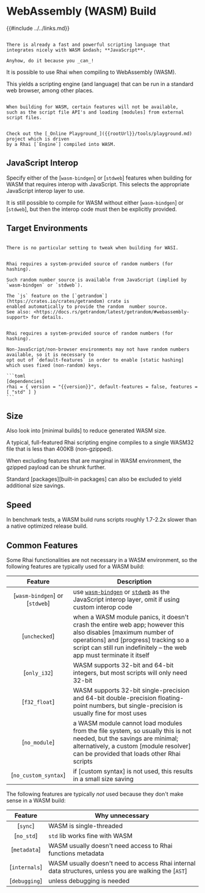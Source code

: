 WebAssembly (WASM) Build
========================

{{#include ../../links.md}}

```admonish question.side.wide "But why?"

There is already a fast and powerful scripting language that integrates nicely with WASM &ndash; **JavaScript**.

Anyhow, do it because you _can_!
```

It is possible to use Rhai when compiling to WebAssembly (WASM).

This yields a scripting engine (and language) that can be run in a standard web browser,
among other places.

```admonish warning "Unavailable features"

When building for WASM, certain features will not be available,
such as the script file API's and loading [modules] from external script files.
```

```admonish example "Sample"

Check out the [_Online Playground_]({{rootUrl}}/tools/playground.md) project which is driven
by a Rhai [`Engine`] compiled into WASM.
```


JavaScript Interop
------------------

Specify either of the [`wasm-bindgen`] or [`stdweb`] features when building for WASM that requires
interop with JavaScript. This selects the appropriate JavaScript interop layer to use.

It is still possible to compile for WASM without either [`wasm-bindgen`] or [`stdweb`],
but then the interop code must then be explicitly provided.


Target Environments
-------------------

~~~admonish abstract "WASI: `wasm32-wasi`"

There is no particular setting to tweak when building for WASI.
~~~

~~~admonish abstract "JavaScript: `wasm32-unknown-unknown` + `wasm-bindgen`/`stdweb`"

Rhai requires a system-provided source of random numbers (for hashing).

Such random number source is available from JavaScript (implied by `wasm-bindgen` or `stdweb`).

The `js` feature on the [`getrandom`](https://crates.io/crates/getrandom) crate is
enabled automatically to provide the random  number source.
See also: <https://docs.rs/getrandom/latest/getrandom/#webassembly-support> for details.
~~~

~~~admonish warning "Raw: `wasm32-unknown-unknown`"

Rhai requires a system-provided source of random numbers (for hashing).

Non-JavaScript/non-browser environments may not have random numbers available, so it is necessary to
opt out of `default-features` in order to enable [static hashing] which uses fixed (non-random) keys.

```toml
[dependencies]
rhai = { version = "{{version}}", default-features = false, features = [ "std" ] }
```
~~~


Size
----

Also look into [minimal builds] to reduce generated WASM size.

A typical, full-featured Rhai scripting engine compiles to a single WASM32 file that is less than
400KB (non-gzipped).

When excluding features that are marginal in WASM environment, the gzipped payload can be shrunk further.

Standard [packages][built-in packages] can also be excluded to yield additional size savings.


Speed
-----

In benchmark tests, a WASM build runs scripts roughly 1.7-2.2x slower than a native optimized release build.


Common Features
---------------

Some Rhai functionalities are not necessary in a WASM environment, so the following features
are typically used for a WASM build:

|            Feature             | Description                                                                                                                                                                                                                           |
| :----------------------------: | ------------------------------------------------------------------------------------------------------------------------------------------------------------------------------------------------------------------------------------- |
| [`wasm-bindgen`] or [`stdweb`] | use [`wasm-bindgen`](https://crates.io/crates/wasm-bindgen) or [`stdweb`](https://crates.io/crates/stdweb) as the JavaScript interop layer, omit if using custom interop code                                                         |
|         [`unchecked`]          | when a WASM module panics, it doesn't crash the entire web app; however this also disables [maximum number of operations] and [progress] tracking so a script can still run indefinitely &ndash; the web app must terminate it itself |
|          [`only_i32`]          | WASM supports 32-bit and 64-bit integers, but most scripts will only need 32-bit                                                                                                                                                      |
|         [`f32_float`]          | WASM supports 32-bit single-precision and 64-bit double-precision floating-point numbers, but single-precision is usually fine for most uses                                                                                          |
|         [`no_module`]          | a WASM module cannot load modules from the file system, so usually this is not needed, but the savings are minimal; alternatively, a custom [module resolver] can be provided that loads other Rhai scripts                           |
|      [`no_custom_syntax`]      | if [custom syntax] is not used, this results in a small size saving                                                                                                                                                                   |

The following features are typically _not_ used because they don't make sense in a WASM build:

|    Feature    | Why unnecessary                                                                                       |
| :-----------: | ----------------------------------------------------------------------------------------------------- |
|   [`sync`]    | WASM is single-threaded                                                                               |
|  [`no_std`]   | `std` lib works fine with WASM                                                                        |
| [`metadata`]  | WASM usually doesn't need access to Rhai functions metadata                                           |
| [`internals`] | WASM usually doesn't need to access Rhai internal data structures, unless you are walking the [`AST`] |
| [`debugging`] | unless debugging is needed                                                                            |
